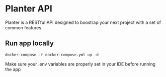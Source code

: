 # Planter API
Planter is a RESTful API designed to boostrap your next project with a set of common features.

## Run app locally
`docker-compose -f docker-compose.yml up -d`

Make sure your .env variables are properly set in your IDE before running the app